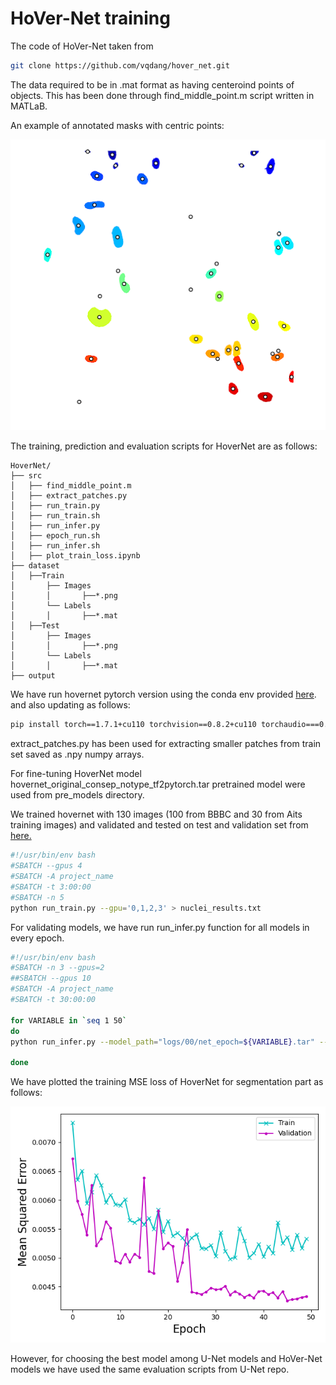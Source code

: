 # HoVer-Net training


The code of HoVer-Net taken from 

```bash
git clone https://github.com/vqdang/hover_net.git
```

The data required to be in .mat format as having centeroind points of objects. This has been done through find_middle_point.m script written in MATLaB.

An example of annotated masks with centric points:

![annotated](_static/img_center.png)


The training, prediction and evaluation scripts for HoverNet are as follows:


```plaintext
HoverNet/
├── src
│   ├── find_middle_point.m
│   ├── extract_patches.py
│   ├── run_train.py
│   ├── run_train.sh
│   ├── run_infer.py
│   ├── epoch_run.sh
│   ├── run_infer.sh
│   ├── plot_train_loss.ipynb
├── dataset
│   ├──Train
│       ├── Images
│       │       ├──*.png
│       └── Labels
│       │       ├──*.mat
│   ├──Test
│       ├── Images
│       │       ├──*.png
│       └── Labels
│       │       ├──*.mat
├── output
```

We have run hovernet pytorch version using the conda env provided [here](https://github.com/vqdang/hover_net.git). 
and also updating as follows:

```bash
pip install torch==1.7.1+cu110 torchvision==0.8.2+cu110 torchaudio===0.7.2 -f https://download.pytorch.org/whl/torch_stable.html

```

extract_patches.py has been used for extracting smaller patches from train set saved as .npy numpy arrays.

For fine-tuning HoverNet model hovernet_original_consep_notype_tf2pytorch.tar pretrained model were used from pre_models directory.

We trained hovernet with 130 images (100 from BBBC and 30 from Aits training images) and validated and tested on test and validation set from [here.](https://www.sciencedirect.com/science/article/pii/S2352340922009726)
 
```bash
#!/usr/bin/env bash
#SBATCH --gpus 4
#SBATCH -A project_name
#SBATCH -t 3:00:00
#SBATCH -n 5
python run_train.py --gpu='0,1,2,3' > nuclei_results.txt
```



For validating models, we have run run_infer.py function for all models in every epoch.
```bash
#!/usr/bin/env bash
#SBATCH -n 3 --gpus=2
##SBATCH --gpus 10
#SBATCH -A project_name
#SBATCH -t 30:00:00

for VARIABLE in `seq 1 50`
do
python run_infer.py --model_path="logs/00/net_epoch=${VARIABLE}.tar" --model_mode='original' tile --input_dir='../dataset/Test/Images' --output_dir="output/${VARIABLE}"

done
```


We have plotted the training MSE loss of HoverNet for segmentation part as follows:

![MSE_loss](_static/MSE_HOverNEt.png)


However, for choosing the best model among U-Net models and HoVer-Net models we have used the same evaluation scripts from U-Net repo.
